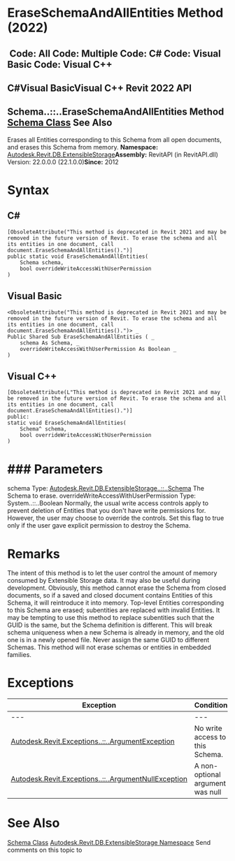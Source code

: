 # EraseSchemaAndAllEntities Method (2022)

﻿
 Code: All Code: Multiple Code: C# Code: Visual Basic Code: Visual C++   
---  
C#Visual BasicVisual C++
Revit 2022 API  
---  
Schema..::..EraseSchemaAndAllEntities Method   
[Schema Class](9817e7db-8367-ea4e-1769-0488f3faa37f.md "Schema Class") See Also  
---  
Erases all Entities corresponding to this Schema from all open documents, and erases this Schema from memory. 
**Namespace:** [Autodesk.Revit.DB.ExtensibleStorage](79486a74-376c-9555-c873-45d5a750f051.md "Autodesk.Revit.DB.ExtensibleStorage Namespace")**Assembly:** RevitAPI (in RevitAPI.dll) Version: 22.0.0.0 (22.1.0.0)**Since:** 2012 
# Syntax
C#  
---  
```text
[ObsoleteAttribute("This method is deprecated in Revit 2021 and may be removed in the future version of Revit. To erase the schema and all its entities in one document, call document.EraseSchemaAndAllEntities().")]
public static void EraseSchemaAndAllEntities(
	Schema schema,
	bool overrideWriteAccessWithUserPermission
)
```
  
Visual Basic  
---  
```text
<ObsoleteAttribute("This method is deprecated in Revit 2021 and may be removed in the future version of Revit. To erase the schema and all its entities in one document, call document.EraseSchemaAndAllEntities().")> _
Public Shared Sub EraseSchemaAndAllEntities ( _
	schema As Schema, _
	overrideWriteAccessWithUserPermission As Boolean _
)
```
  
Visual C++  
---  
```text
[ObsoleteAttribute(L"This method is deprecated in Revit 2021 and may be removed in the future version of Revit. To erase the schema and all its entities in one document, call document.EraseSchemaAndAllEntities().")]
public:
static void EraseSchemaAndAllEntities(
	Schema^ schema, 
	bool overrideWriteAccessWithUserPermission
)
```
  
# ### Parameters
schema
    Type: [Autodesk.Revit.DB.ExtensibleStorage..::..Schema](9817e7db-8367-ea4e-1769-0488f3faa37f.md "Schema Class") The Schema to erase. 
overrideWriteAccessWithUserPermission
    Type: System..::..Boolean Normally, the usual write access controls apply to prevent deletion of Entities that you don't have write permissions for. However, the user may choose to override the controls. Set this flag to true only if the user gave explicit permission to destroy the Schema. 
# Remarks
The intent of this method is to let the user control the amount of memory consumed by Extensible Storage data. It may also be useful during development. Obviously, this method cannot erase the Schema from closed documents, so if a saved and closed document contains Entities of this Schema, it will reintroduce it into memory. Top-level Entities corresponding to this Schema are erased; subentities are replaced with invalid Entities. It may be tempting to use this method to replace subentities such that the GUID is the same, but the Schema definition is different. This will break schema uniqueness when a new Schema is already in memory, and the old one is in a newly opened file. Never assign the same GUID to different Schemas. This method will not erase schemas or entities in embedded families. 
# Exceptions
| Exception | Condition |
| --- | --- |
| --- | --- |
| [Autodesk.Revit.Exceptions..::..ArgumentException](2e6e4206-97a8-dd4b-df5d-4269f4bb6088.md "ArgumentException Class") | No write access to this Schema. |
| [Autodesk.Revit.Exceptions..::..ArgumentNullException](631e1424-60f4-929b-4e52-dda9dcd26316.md "ArgumentNullException Class") | A non-optional argument was null |

# See Also
[Schema Class](9817e7db-8367-ea4e-1769-0488f3faa37f.md "Schema Class")
[Autodesk.Revit.DB.ExtensibleStorage Namespace](79486a74-376c-9555-c873-45d5a750f051.md "Autodesk.Revit.DB.ExtensibleStorage Namespace")
Send comments on this topic to 